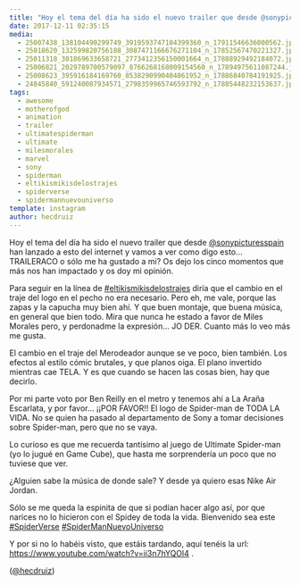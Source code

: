 ```yaml
---
title: "Hoy el tema del día ha sido el nuevo trailer que desde @sonypicturesspain han lanzado a esto del internet y vamos a ver como digo esto"
date: 2017-12-11 02:35:15
media: 
  - 25007438_138104490299749_3919593747104399360_n_17911546636000562.jpg
  - 25018620_132599820756188_3087471166676271104_n_17852567470221327.jpg
  - 25011318_301869633658721_2773412356150001664_n_17888929492184072.jpg
  - 25006821_2029789700579097_8766268168009154560_n_17894975611087244.jpg
  - 25008623_395916184169760_8538290990404861952_n_17886840784191925.jpg
  - 24845840_591240087934571_2798359965746593792_n_17885448232153637.jpg
tags: 
  - awesome
  - motherofgod
  - animation
  - trailer
  - ultimatespiderman
  - ultimate
  - milesmorales
  - marvel
  - sony
  - spiderman
  - eltikismikisdelostrajes
  - spiderverse
  - spidermannuevouniverso
template: instagram
author: hecdruiz
---
```


Hoy el tema del día ha sido el nuevo trailer que desde [@sonypicturesspain](https://instagram.com/sonypicturesspain) han lanzado a esto del internet y vamos a ver como digo esto... TRAILERACO o sólo me ha gustado a mi? Os dejo los cinco momentos que más nos han impactado y os doy mi opinión.

Para seguir en la línea de [#eltikismikisdelostrajes](/tags/eltikismikisdelostrajes) diría que el cambio en el traje del logo en el pecho no era necesario. Pero eh, me vale, porque las zapas y la capucha muy bien ahí. Y que buen montaje, que buena música, en general que bien todo. Mira que nunca he estado a favor de Miles Morales pero, y perdonadme la expresión... JO DER. Cuanto más lo veo más me gusta.

El cambio en el traje del Merodeador aunque se ve poco, bien también. Los efectos al estilo cómic brutales, y que planos oiga. El plano invertido mientras cae TELA. Y es que cuando se hacen las cosas bien, hay que decirlo.

Por mi parte voto por Ben Reilly en el metro y tenemos ahí a La Araña Escarlata, y por favor... ¡¡POR FAVOR!! El logo de Spider-man de TODA LA VIDA. No se quien ha pasado al departamento de Sony a tomar decisiones sobre Spider-man, pero que no se vaya.

Lo curioso es que me recuerda tantísimo al juego de Ultimate Spider-man (yo lo jugué en Game Cube), que hasta me sorprendería un poco que no tuviese que ver.

¿Alguien sabe la música de donde sale? Y desde ya quiero esas Nike Air Jordan.

Sólo se me queda la espinita de que si podían hacer algo así, por que narices no lo hicieron con el Spidey de toda la vida. Bienvenido sea este [#SpiderVerse](/tags/spiderverse) [#SpiderManNuevoUniverso](/tags/spidermannuevouniverso)

Y por si no lo habéis visto, que estáis tardando, aquí tenéis la url: <https://www.youtube.com/watch?v=ii3n7hYQOl4> .

([@hecdruiz](https://instagram.com/hecdruiz))
